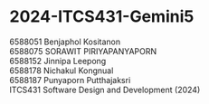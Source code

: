 # 2024-ITCS431-Gemini5
6588051 Benjaphol Kositanon\
6588075	SORAWIT	PIRIYAPANYAPORN\
6588152 Jinnipa Leepong\
6588178 Nichakul Kongnual\
6588187 Punyaporn Putthajaksri\
ITCS431 Software Design and Development (2024)